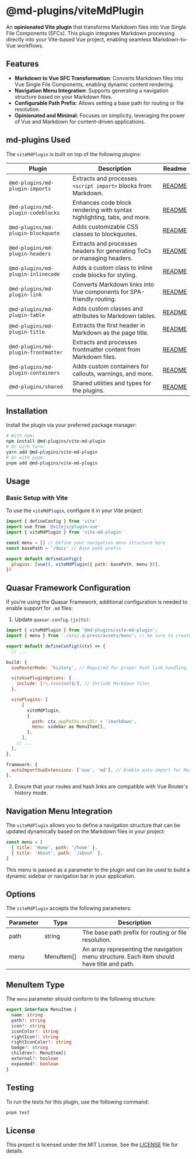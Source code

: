 # @md-plugins/viteMdPlugin

An **opinionated Vite plugin** that transforms Markdown files into Vue Single File Components (SFCs). This plugin integrates Markdown processing directly into your Vite-based Vue project, enabling seamless Markdown-to-Vue workflows.

## Features

- **Markdown to Vue SFC Transformation**: Converts Markdown files into Vue Single File Components, enabling dynamic content rendering.
- **Navigation Menu Integration**: Supports generating a navigation structure based on your Markdown files.
- **Configurable Path Prefix**: Allows setting a base path for routing or file resolution.
- **Opinionated and Minimal**: Focuses on simplicity, leveraging the power of Vue and Markdown for content-driven applications.

## md-plugins Used

The `viteMdPlugin` is built on top of the following plugins:

| Plugin                              | Description                                                             | Readme                                             |
| ----------------------------------- | ----------------------------------------------------------------------- | -------------------------------------------------- |
| `@md-plugins/md-plugin-imports`     | Extracts and processes `<script import>` blocks from Markdown.          | [README](packages/md-plugin-imports/README.md)     |
| `@md-plugins/md-plugin-codeblocks`  | Enhances code block rendering with syntax highlighting, tabs, and more. | [README](packages/md-plugin-codeblocks/README.md)  |
| `@md-plugins/md-plugin-blockquote`  | Adds customizable CSS classes to blockquotes.                           | [README](packages/md-plugin-blockquote/README.md)  |
| `@md-plugins/md-plugin-headers`     | Extracts and processes headers for generating ToCs or managing headers. | [README](packages/md-plugin-headers/README.md)     |
| `@md-plugins/md-plugin-inlinecode`  | Adds a custom class to inline code blocks for styling.                  | [README](packages/md-plugin-inlinecode/README.md)  |
| `@md-plugins/md-plugin-link`        | Converts Markdown links into Vue components for SPA-friendly routing.   | [README](packages/md-plugin-link/README.md)        |
| `@md-plugins/md-plugin-table`       | Adds custom classes and attributes to Markdown tables.                  | [README](packages/md-plugin-table/README.md)       |
| `@md-plugins/md-plugin-title`       | Extracts the first header in Markdown as the page title.                | [README](packages/md-plugin-title/README.md)       |
| `@md-plugins/md-plugin-frontmatter` | Extracts and processes frontmatter content from Markdown files.         | [README](packages/md-plugin-frontmatter/README.md) |
| `@md-plugins/md-plugin-containers`  | Adds custom containers for callouts, warnings, and more.                | [README](packages/md-plugin-containers/README.md)  |
| `@md-plugins/shared`                | Shared utilities and types for the plugins.                             | [README](packages/shared/README.md)                |

## Installation

Install the plugin via your preferred package manager:

```bash
# With npm:
npm install @md-plugins/vite-md-plugin
# Or with Yarn:
yarn add @md-plugins/vite-md-plugin
# Or with pnpm:
pnpm add @md-plugins/vite-md-plugin
```

## Usage

### Basic Setup with Vite

To use the `viteMdPlugin`, configure it in your Vite project:

```js
import { defineConfig } from 'vite'
import vue from '@vitejs/plugin-vue'
import { viteMdPlugin } from 'vite-md-plugin'

const menu = [] // Define your navigation menu structure here
const basePath = '/docs' // Base path prefix

export default defineConfig({
  plugins: [vue(), viteMdPlugin({ path: basePath, menu })],
})
```

## Quasar Framework Configuration

If you’re using the Quasar Framework, additional configuration is needed to enable support for `.md` files:

1. Update `quasar.config.(js|ts)`:

```js
import { viteMdPlugin } from '@md-plugins/vite-md-plugin';
import { menu } from './src/.q-press/assets/menu'; // be sure to create this file

export default defineConfig((ctx) => {
  // ...
```

```js
build: {
  vueRouterMode: 'history', // Required for proper hash link handling

  viteVuePluginOptions: {
    include: [/\.(vue|md)$/], // Include Markdown files
  },

  vitePlugins: [
      [
        viteMdPlugin,
        {
          path: ctx.appPaths.srcDir + '/markdown',
          menu: sidebar as MenuItem[],
        },
      ],
    // ...
  ],
},

framework: {
  autoImportVueExtensions: ['vue', 'md'], // Enable auto-import for Markdown extensions
},
```

2. Ensure that your routes and hash links are compatible with Vue Router's history mode.

## Navigation Menu Integration

The `viteMdPlugin` allows you to define a navigation structure that can be updated dynamically based on the Markdown files in your project:

```js
const menu = [
  { title: 'Home', path: '/home' },
  { title: 'About', path: '/about' },
]
```

This menu is passed as a parameter to the plugin and can be used to build a dynamic sidebar or navigation bar in your application.

## Options

The `viteMdPlugin` accepts the following parameters:

| Parameter | Type       | Description                                                                                |
| --------- | ---------- | ------------------------------------------------------------------------------------------ |
| path      | string     | The base path prefix for routing or file resolution.                                       |
| menu      | MenuItem[] | An array representing the navigation menu structure. Each item should have title and path. |

## MenuItem Type

The `menu` parameter should conform to the following structure:

```ts
export interface MenuItem {
  name: string
  path?: string
  icon?: string
  iconColor?: string
  rightIcon?: string
  rightIconColor?: string
  badge?: string
  children?: MenuItem[]
  external?: boolean
  expanded?: boolean
}
```

## Testing

To run the tests for this plugin, use the following command:

```bash
pnpm test
```

## License

This project is licensed under the MIT License. See the [LICENSE](LICENSE.md) file for details.

